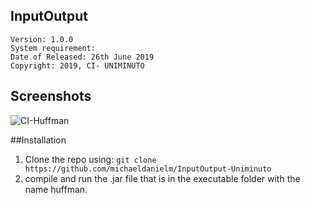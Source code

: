 ## InputOutput
  

    Version: 1.0.0
    System requirement: 
    Date of Released: 26th June 2019
    Copyright: 2019, CI- UNIMINUTO
    
    
## Screenshots
![CI-Huffman](hhttps://raw.githubusercontent.com/michaeldanielm/InputOutput-Uniminuto/master/Screenshots/1.PNG)


##Installation
1. Clone the repo using: `git clone https://github.com/michaeldanielm/InputOutput-Uniminuto`
2. compile and run the .jar file that is in the executable folder with the name huffman.

